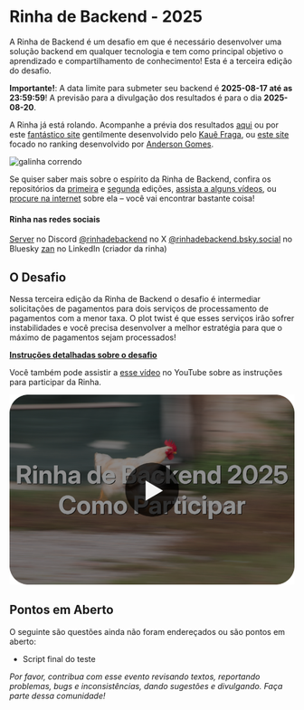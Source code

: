 # Rinha de Backend - 2025

A Rinha de Backend é um desafio em que é necessário desenvolver uma solução backend em qualquer tecnologia e tem como principal objetivo o aprendizado e compartilhamento de conhecimento! Esta é a terceira edição do desafio.

**Importante!**: A data limite para submeter seu backend é **2025-08-17 até as 23:59:59**! A previsão para a divulgação dos resultados é para o dia **2025-08-20**.

A Rinha já está rolando. Acompanhe a prévia dos resultados [aqui](./PREVIA_RESULTADOS.md) ou por este [fantástico site](https://rinhers.kauefraga.dev/) gentilmente desenvolvido pelo [Kauê Fraga](https://kauefraga.dev/), ou [este site](https://rinha2025.andersongomes.dev.br/) focado no ranking desenvolvido por [Anderson Gomes](https://andersongomes.dev.br/).

![galinha correndo](./misc/imgs/header.jpg)

Se quiser saber mais sobre o espírito da Rinha de Backend, confira os repositórios da [primeira](https://github.com/zanfranceschi/rinha-de-backend-2023-q3) e [segunda](https://github.com/zanfranceschi/rinha-de-backend-2024-q1) edições, [assista a alguns vídeos](https://www.youtube.com/results?search_query=rinha+de+backend), ou [procure na internet](https://www.google.com/search?q=rinha+de+backend) sobre ela – você vai encontrar bastante coisa!

#### Rinha nas redes sociais

[Server](https://discord.gg/Eca6gJba8R) no Discord
[@rinhadebackend](https://x.com/rinhadebackend) no X
[@rinhadebackend.bsky.social](https://bsky.app/profile/rinhadebackend.bsky.social) no Bluesky
[zan](https://www.linkedin.com/in/francisco-zanfranceschi/) no LinkedIn (criador da rinha)

## O Desafio
Nessa terceira edição da Rinha de Backend o desafio é intermediar solicitações de pagamentos para dois serviços de processamento de pagamentos com a menor taxa. O plot twist é que esses serviços irão sofrer instabilidades e você precisa desenvolver a melhor estratégia para que o máximo de pagamentos sejam processados!

**[Instruções detalhadas sobre o desafio](INSTRUCOES.md)**

Você também pode assistir a [esse vídeo](https://www.youtube.com/watch?v=ldPkTtkJ86k) no YouTube sobre as instruções para participar da Rinha.

[![youtube](./misc/imgs/youtube-thumb.png)](https://www.youtube.com/watch?v=ldPkTtkJ86k)

## Pontos em Aberto

O seguinte são questões ainda não foram endereçados ou são pontos em aberto:
- Script final do teste

*Por favor, contribua com esse evento revisando textos, reportando problemas, bugs e inconsistências, dando sugestões e divulgando. Faça parte dessa comunidade!*

